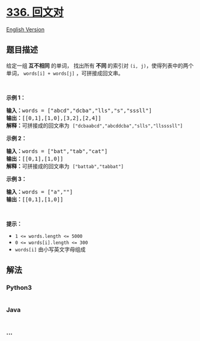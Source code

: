 # [336. 回文对](https://leetcode-cn.com/problems/palindrome-pairs)

[English Version](https://github.com/yanglr/leetcode-ac/blob/master/assets/0300-0399/0336.Palindrome%20Pairs/README_EN.md)

## 题目描述

<!-- 这里写题目描述 -->

<p>给定一组<strong> 互不相同</strong> 的单词， 找出所有<strong> 不同<em> </em></strong>的索引对 <code>(i, j)</code>，使得列表中的两个单词， <code>words[i] + words[j]</code> ，可拼接成回文串。</p>

<p> </p>

<p><strong>示例 1：</strong></p>

<pre>
<strong>输入：</strong>words = ["abcd","dcba","lls","s","sssll"]
<strong>输出：</strong>[[0,1],[1,0],[3,2],[2,4]] 
<strong>解释：</strong>可拼接成的回文串为 <code>["dcbaabcd","abcddcba","slls","llssssll"]</code>
</pre>

<p><strong>示例 2：</strong></p>

<pre>
<strong>输入：</strong>words = ["bat","tab","cat"]
<strong>输出：</strong>[[0,1],[1,0]] 
<strong>解释：</strong>可拼接成的回文串为 <code>["battab","tabbat"]</code></pre>

<p><strong>示例 3：</strong></p>

<pre>
<strong>输入：</strong>words = ["a",""]
<strong>输出：</strong>[[0,1],[1,0]]
</pre>
 

<p><strong>提示：</strong></p>

<ul>
	<li><code>1 <= words.length <= 5000</code></li>
	<li><code>0 <= words[i].length <= 300</code></li>
	<li><code>words[i]</code> 由小写英文字母组成</li>
</ul>


## 解法

<!-- 这里可写通用的实现逻辑 -->

<!-- tabs:start -->

### **Python3**

<!-- 这里可写当前语言的特殊实现逻辑 -->

```python

```

### **Java**

<!-- 这里可写当前语言的特殊实现逻辑 -->

```java

```

### **...**

```

```

<!-- tabs:end -->
